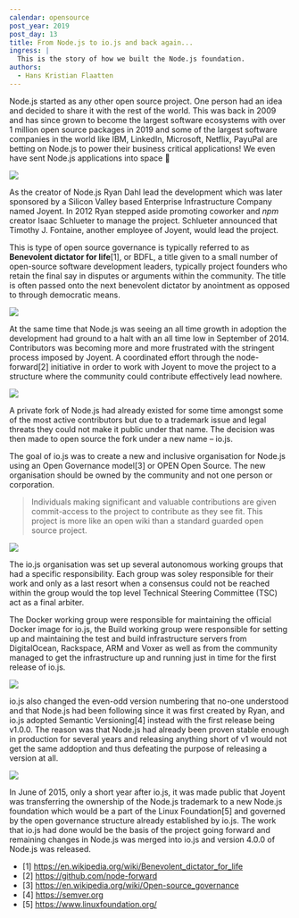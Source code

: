 ```yaml
---
calendar: opensource
post_year: 2019
post_day: 13
title: From Node.js to io.js and back again...
ingress: |
  This is the story of how we built the Node.js foundation.
authors:
  - Hans Kristian Flaatten
---
```

Node.js started as any other open source project. One person had an idea and
decided to share it with the rest of the world. This was back in 2009 and has
since grown to become the largest software ecosystems with over 1 million open
source packages in 2019 and some of the largest software companies in the world
like IBM, LinkedIn, Microsoft, Netflix, PayuPal are betting on Node.js to power
their business critical applications! We even have sent Node.js applications
into space 🚀

![](/assets/1-nodejs-timeline.jpeg)

As the creator of Node.js Ryan Dahl lead the development which was later
sponsored by a Silicon Valley based Enterprise Infrastructure Company named
Joyent. In 2012 Ryan stepped aside promoting coworker and _npm_ creator Isaac
Schlueter to manage the project. Schlueter announced that Timothy J. Fontaine,
another employee of Joyent, would lead the project.

This is type of open source governance is typically referred to as **Benevolent
dictator for life**\[1], or BDFL, a title given to a small number of open-source
software development leaders, typically project founders who retain the final
say in disputes or arguments within the community. The title is often passed
onto the next benevolent dictator by anointment as opposed to through democratic
means.

![](/assets/2-nodejs-growth.jpeg)

At the same time that Node.js was seeing an all time growth in adoption the
development had ground to a halt with an all time low in September of 2014.
Contributors was becoming more and more frustrated with the stringent process
imposed by Joyent. A coordinated effort through the node-forward\[2] initiative
in order to work with Joyent to move the project to a structure where the
community could contribute effectively lead nowhere.

![](/assets/3-iojs-logos.jpeg)

A private fork of Node.js had already existed for some time amongst some of the
most active contributors but due to a trademark issue and legal threats they
could not make it public under that name. The decision was then made to open
source the fork under a new name – io.js.

The goal of io.js was to create a new and inclusive organisation for Node.js
using an Open Governance model\[3] or OPEN Open Source. The new organisation
should be owned by the community and not one person or corporation.

> Individuals making significant and valuable contributions are given
> commit-access to the project to contribute as they see fit. This project is
> more like an open wiki than a standard guarded open source project.

![](/assets/4-iojs-org.jpeg)

The io.js organisation was set up several autonomous working groups that had a
specific responsibility. Each group was soley responsible for their work and
only as a last resort when a consensus could not be reached within the group
would the top level Technical Steering Committee (TSC) act as a final arbiter.

The Docker working group were responsible for maintaining the official Docker
image for io.js, the Build working group were responsible for setting up and
maintaining the test and build infrastructure servers from DigitalOcean,
Rackspace, ARM and Voxer as well as from the community managed to get the
infrastructure up and running just in time for the first release of io.js.

![](/assets/5-iojs-timeline.jpeg)

io.js also changed the even-odd version numbering that no-one understood and
that Node.js had been following since it was first created by Ryan, and io.js
adopted Semantic Versioning\[4] instead with the first release being v1.0.0. The
reason was that Node.js had already been proven stable enough in production for
several years and releasing anything short of v1 would not get the same
addoption and thus defeating the purpose of releasing a version at all.

![](/assets/6-merge-timeline.jpeg)

In June of 2015, only a short year after io.js, it was made public that Joyent
was transferring the ownership of the Node.js trademark to a new Node.js
foundation which would be a part of the Linux Foundation\[5] and governed by the
open governance structure already established by io.js. The work that io.js had
done would be the basis of the project going forward and remaining changes in
Node.js was merged into io.js and version 4.0.0 of Node.js was released.

* \[1] https://en.wikipedia.org/wiki/Benevolent_dictator_for_life
* \[2] https://github.com/node-forward
* \[3] https://en.wikipedia.org/wiki/Open-source_governance
* \[4] https://semver.org
* \[5] https://www.linuxfoundation.org/
